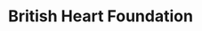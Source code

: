 ---
title: "British Heart Foundation"
url: /bridgend/british-heart-foundation-brackla-street/
shop: Gebrauchtwaren
---